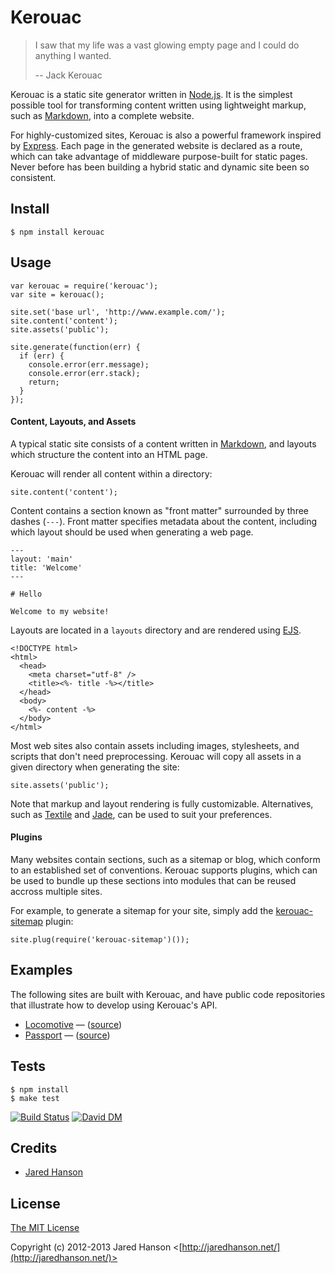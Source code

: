 # Kerouac

> I saw that my life was a vast glowing empty page and I could do anything I
> wanted.
>
> -- Jack Kerouac

Kerouac is a static site generator written in [Node.js](http://nodejs.org/).  It
is the simplest possible tool for transforming content written using lightweight
markup, such as [Markdown](http://daringfireball.net/projects/markdown/), into a
complete website.

For highly-customized sites, Kerouac is also a powerful framework inspired by [Express](http://expressjs.com/).
Each page in the generated website is declared as a route, which can take
advantage of middleware purpose-built for static pages.  Never before has
been building a hybrid static and dynamic site been so consistent.

## Install

    $ npm install kerouac

## Usage

    var kerouac = require('kerouac');
    var site = kerouac();

    site.set('base url', 'http://www.example.com/');
    site.content('content');
    site.assets('public');
    
    site.generate(function(err) {
      if (err) {
        console.error(err.message);
        console.error(err.stack);
        return;
      }
    });

#### Content,  Layouts, and Assets

A typical static site consists of a content written in [Markdown](http://daringfireball.net/projects/markdown/),
and layouts which structure the content into an HTML page.

Kerouac will render all content within a directory:

    site.content('content');

Content contains a section known as "front matter" surrounded by three dashes
(`---`).  Front matter specifies metadata about the content, including which
layout should be used when generating a web page.

    ---
    layout: 'main'
    title: 'Welcome'
    ---

    # Hello

    Welcome to my website!

Layouts are located in a `layouts` directory and are rendered using [EJS](https://github.com/visionmedia/ejs).

    <!DOCTYPE html>
    <html>
      <head>
        <meta charset="utf-8" />
        <title><%- title -%></title>
      </head>
      <body>
        <%- content -%>
      </body>
    </html>

Most web sites also contain assets including images, stylesheets, and scripts
that don't need preprocessing.  Kerouac will copy all assets in a given
directory when generating the site:

    site.assets('public');

Note that markup and layout rendering is fully customizable.  Alternatives,
such as [Textile](http://en.wikipedia.org/wiki/Textile_%28markup_language%29)
and [Jade](http://jade-lang.com/), can be used to suit your preferences.

#### Plugins

Many websites contain sections, such as a sitemap or blog, which conform to an
established set of conventions.  Kerouac supports plugins, which can be used to
bundle up these sections into modules that can be reused accross multiple sites.

For example, to generate a sitemap for your site, simply add the [kerouac-sitemap](https://github.com/jaredhanson/kerouac-sitemap)
plugin:

    site.plug(require('kerouac-sitemap')());

## Examples

The following sites are built with Kerouac, and have public code repositories
that illustrate how to develop using Kerouac's API.

- [Locomotive](http://locomotivejs.org/) — ([source](https://github.com/jaredhanson/www.locomotivejs.org))
- [Passport](http://passportjs.org/) — ([source](https://github.com/jaredhanson/www.passportjs.org))

## Tests

    $ npm install
    $ make test

[![Build Status](https://secure.travis-ci.org/jaredhanson/kerouac.png)](http://travis-ci.org/jaredhanson/kerouac)  [![David DM](https://david-dm.org/jaredhanson/kerouac.png)](http://david-dm.org/jaredhanson/kerouac)

## Credits

  - [Jared Hanson](http://github.com/jaredhanson)

## License

[The MIT License](http://opensource.org/licenses/MIT)

Copyright (c) 2012-2013 Jared Hanson <[http://jaredhanson.net/](http://jaredhanson.net/)>
